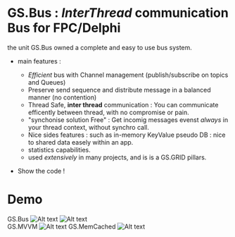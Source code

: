 # GS.Bus : *InterThread* communication Bus for FPC/Delphi
  
  the unit GS.Bus owned a complete and easy to use bus system.
  
- main features : 
  - *Efficient* bus with Channel management (publish/subscribe on topics and Queues)
  - Preserve send sequence and distribute message in a balanced manner (no contention)
  - Thread Safe, **inter thread** communication : You can communicate efficently between thread, with no compromise or pain.
  - "synchonise solution Free" : Get incomig messages evenst *always* in your thread context, without synchro call.
  - Nice sides features : such as in-memory KeyValue pseudo DB : nice to shared data easely within an app.
  - statistics capabilities.
  - used *extensively* in many projects, and is is a GS.GRID pillars.
  
- Show the code !




# Demo
  GS.Bus
  ![Alt text](/../master/Ressources/busbench.png?raw=true "")
  ![Alt text](/../master/Ressources/busbench_kv.png?raw=true "")  
  GS.MVVM
  ![Alt text](/../master/Ressources/mvvm.png?raw=true "")
  GS.MemCached
  ![Alt text](/../master/Ressources/memcached.png?raw=true "")

 
    
  